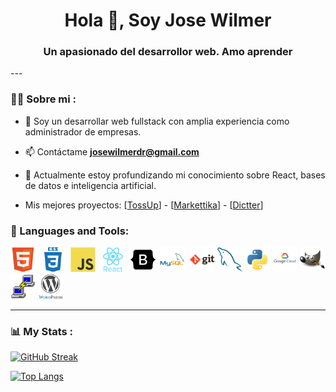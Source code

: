 <div id="header" align="center">
    <h1 align="center">Hola 👋, Soy Jose Wilmer</h1>
    <h3 align="center">Un apasionado del desarrollor web. Amo aprender</h3>
</div>
---

### 👨‍💻 Sobre mi :

- 📝 Soy un desarrollar web fullstack con amplia experiencia como administrador de empresas.

- 📫 Contáctame **josewilmerdr@gmail.com**

- 🌱 Actualmente estoy profundizando mi conocimiento sobre React, bases de datos e inteligencia artificial.

- Mis mejores proyectos: [[TossUp](https://github.com/josewilmerDR/tossupp)] - [[Markettika](https://github.com/josewilmerDR/markettika)] - [[Dictter](https://github.com/josewilmerDR/dicttapp)]

<div align="left">
    <h3>🔨 Languages and Tools:</h3>
    <div>
        <img src="https://github.com/devicons/devicon/blob/master/icons/html5/html5-original.svg" title="HTML5" alt="HTML" width="40" height="40"/>&nbsp;
        <img src="https://github.com/devicons/devicon/blob/master/icons/css3/css3-plain-wordmark.svg"  title="CSS3" alt="CSS" width="40" height="40"/>&nbsp;
        <img src="https://github.com/devicons/devicon/blob/master/icons/javascript/javascript-original.svg" title="JavaScript" alt="JavaScript" width="40" height="40"/>&nbsp;
        <img src="https://github.com/devicons/devicon/blob/master/icons/react/react-original-wordmark.svg" title="React" alt="React" width="40" height="40"/>&nbsp;
        <img src="https://github.com/devicons/devicon/blob/master/icons/bootstrap/bootstrap-plain.svg" title="Bootstrap" alt="Bootstrap" width="40" height="40"/>&nbsp;
        <img src="https://github.com/devicons/devicon/blob/master/icons/mysql/mysql-original-wordmark.svg" title="MySQL"  alt="MySQL" width="40" height="40"/>&nbsp;
        <img src="https://github.com/devicons/devicon/blob/master/icons/git/git-original-wordmark.svg" title="Git" **alt="Git" width="40" height="40"/>
        <img src="https://github.com/devicons/devicon/blob/master/icons/mysql/mysql-plain.svg" title="Git" **alt="Git" width="40" height="40"/>
        <img src="https://github.com/devicons/devicon/blob/master/icons/python/python-original.svg" title="Git" **alt="Git" width="40" height="40"/>
        <img src="https://github.com/devicons/devicon/blob/master/icons/googlecloud/googlecloud-original-wordmark.svg" title="GoogleCloud" **alt="Git" width="40" height="40"/>
        <img src="https://github.com/devicons/devicon/blob/master/icons/gimp/gimp-original.svg" title="GIMP" **alt="GIMP" width="40" height="40"/>
        <img src="https://github.com/devicons/devicon/blob/master/icons/putty/putty-original.svg" title="PuTTy" **alt="PuTTy" width="40" height="40"/>
        <img src="https://github.com/devicons/devicon/blob/master/icons/wordpress/wordpress-original.svg" title="Wordpress" **alt="Wordpress" width="40" height="40"/>
      </div>
</div>

---

### 📊 My Stats :

[![GitHub Streak](http://github-readme-streak-stats.herokuapp.com?user=josewilmerDR&theme=onedark)](https://git.io/streak-stats)

[![Top Langs](https://github-readme-stats.vercel.app/api/top-langs/?username=josewilmerDR)](https://github.com/josewilmerDR/github-readme-stats)
